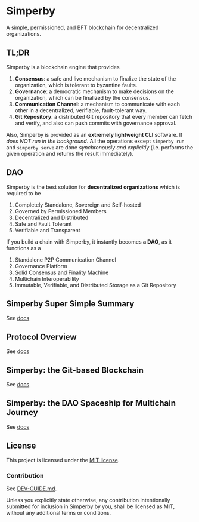 # Simperby

A simple, permissioned, and BFT blockchain for decentralized organizations.

## TL;DR

Simperby is a blockchain engine that provides

1. **Consensus**: a safe and live mechanism to finalize the state of
  the organization, which is tolerant to byzantine faults.
2. **Governance**: a democratic mechanism to make decisions on the organization,
  which can be finalized by the consensus.
3. **Communication Channel**: a mechanism to communicate with each other
  in a decentralized, verifiable, fault-tolerant way.
4. **Git Repository**: a distributed Git repository that every member can
  fetch and verify, and also can push commits with governance approval.

Also, Simperby is provided as an **extremely lightweight CLI** software.
It *does NOT run in the background*.
All the operations except `simperby run` and `simperby serve`
are done *synchronously and explicitly*
(i.e. performs the given operation and returns the result immediately).

## DAO

Simperby is the best solution for **decentralized organizations**
which is required to be

1. Completely Standalone, Sovereign and Self-hosted
2. Governed by Permissioned Members
3. Decentralized and Distributed
4. Safe and Fault Tolerant
5. Verifiable and Transparent

If you build a chain with Simperby, it instantly becomes **a DAO**,
as it functions as a

1. Standalone P2P Communication Channel
2. Governance Platform
3. Solid Consensus and Finality Machine
4. Multichain Interoperability
5. Immutable, Verifiable, and Distributed Storage as a Git Repository

## Simperby Super Simple Summary

See [docs](docs/ssss.md)

## Protocol Overview

See [docs](docs/protocol_overview.md)

## Simperby: the Git-based Blockchain

See [docs](docs/git.md)

## Simperby: the DAO Spaceship for Multichain Journey

See [docs](docs/multichain.md)

## License

This project is licensed under the [MIT license](./LICENSE).

### Contribution

See [DEV-GUIDE.md](./DEV-GUIDE.md).

Unless you explicitly state otherwise, any contribution intentionally submitted
for inclusion in Simperby by you, shall be licensed as MIT,
without any additional terms or conditions.
